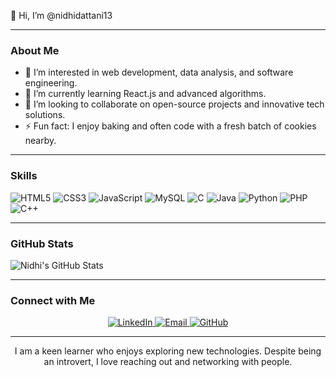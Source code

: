 👋 Hi, I’m @nidhidattani13

---

### About Me

- 👀 I’m interested in web development, data analysis, and software engineering.
- 🌱 I’m currently learning React.js and advanced algorithms.
- 💞️ I’m looking to collaborate on open-source projects and innovative tech solutions.
- ⚡ Fun fact: I enjoy baking and often code with a fresh batch of cookies nearby.

---

### Skills

![HTML5](https://img.shields.io/badge/-HTML5-E34F26?style=flat-square&logo=html5&logoColor=white)
![CSS3](https://img.shields.io/badge/-CSS3-1572B6?style=flat-square&logo=css3)
![JavaScript](https://img.shields.io/badge/-JavaScript-F7DF1E?style=flat-square&logo=javascript&logoColor=black)
![MySQL](https://img.shields.io/badge/-MySQL-4479A1?style=flat-square&logo=mysql&logoColor=white)
![C](https://img.shields.io/badge/-C-A8B9CC?style=flat-square&logo=c)
![Java](https://img.shields.io/badge/-Java-007396?style=flat-square&logo=java&logoColor=white)
![Python](https://img.shields.io/badge/-Python-3776AB?style=flat-square&logo=python&logoColor=white)
![PHP](https://img.shields.io/badge/-PHP-777BB4?style=flat-square&logo=php&logoColor=white)
![C++](https://img.shields.io/badge/-C++-00599C?style=flat-square&logo=cplusplus&logoColor=white)

---

### GitHub Stats

![Nidhi's GitHub Stats](https://github-readme-stats.vercel.app/api?username=nidhidattani13&show_icons=true&theme=radical)

---

### Connect with Me

<p align="center">
    <a href="http://www.linkedin.com/in/nidhidattani" target="_blank" rel="noreferrer">
        <img src="https://img.shields.io/badge/LinkedIn-0077B5?style=for-the-badge&logo=linkedin&logoColor=white" alt="LinkedIn" />
    </a>
    <a href="mailto:dattaninidhi37@gmail.com" target="_blank" rel="noreferrer">
        <img src="https://img.shields.io/badge/Email-D14836?style=for-the-badge&logo=gmail&logoColor=white" alt="Email" />
    </a>
    <a href="https://github.com/nidhidattani13" target="_blank" rel="noreferrer">
        <img src="https://img.shields.io/badge/GitHub-100000?style=for-the-badge&logo=github&logoColor=white" alt="GitHub" />
    </a>
</p>

<hr />

<p align="center">
    I am a keen learner who enjoys exploring new technologies. Despite being an introvert, I love reaching out and networking with people.
</p>

